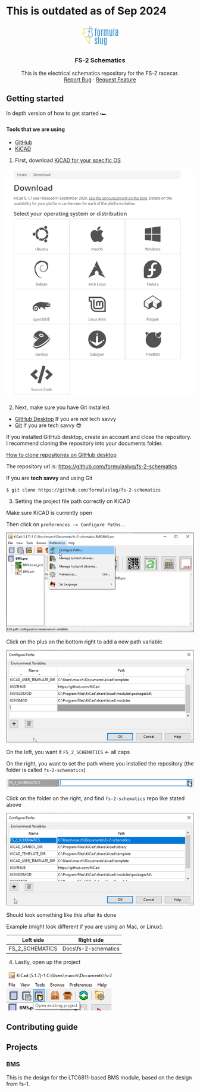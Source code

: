 # This is outdated as of Sep 2024





<p align="center">
  <a href="https://github.com/formulaslug/fs-2-schematics">
    <img src="docs\FS-01-high-resolution.png" alt="Logo" width="100" height="60">
  </a>
  <h3 align="center">FS-2 Schematics</h3>

  <p align="center">
    This is the electrical schematics repository for the FS-2 racecar.
    <br />
    <a href="https://github.com/formulaslug/fs-2-schematics/issues">Report Bug</a>
    ·
    <a href="https://github.com/formulaslug/fs-2-schematics/issues">Request Feature</a>
  </p>
</p>


## Getting started
In depth version of how to get started 🏎️
#### Tools that we are using
* [GitHub](https://github.com)
* [KiCAD](https://kicad-pcb.org/)

1) First, download [KiCAD for your specific OS](https://kicad-pcb.org/download/)

![Image of Yaktocat](./docs/kicad_download.png)

2) Next, make sure you have Git installed.

* [GitHub Desktop](https://desktop.github.com/)
If you are *not* tech savvy
* [Git](https://git-scm.com/downloads)
If you are tech savvy 😎

If you installed GitHub desktop, create an account and close the repository.
I recommend cloning the repository into your documents folder.

[How to clone repositories on GitHub desktop](https://docs.github.com/en/free-pro-team@latest/desktop/contributing-and-collaborating-using-github-desktop/cloning-and-forking-repositories-from-github-desktop)

The repository url is: https://github.com/formulaslug/fs-2-schematics

If you are <b>tech savvy</b> and using Git

`$ git clone https://github.com/formulaslug/fs-2-schematics`

3) Setting the project file path correctly on KiCAD

Make sure KiCAD is currently open

Then click on `preferences -> Configure Paths..`

![Path](./docs/kicad_path.png)

Click on the plus on the bottom right to add a new path variable

![Path](./docs/kicad_variables1.png)

On the left, you want it `FS_2_SCHEMATICS` <- all caps

On the right, you want to set the path where you installed the repository (the folder is called `fs-2-schematics`)

![Path](./docs/kicad_variables3.png)

Click on the folder on the right, and find `fs-2-schematics` repo like stated above

![Path](./docs/kicad_variables2.png)

Should look something like this after its done

Example (might look different if you are using an Mac, or Linux):

Left side | Right side
------------ | -------------
FS_2_SCHEMATICS | Docs\fs-2-schematics


4) Lastly, open up the project

![Path](./docs/kicad_project.png)

## Contributing guide



## Projects

### BMS

This is the design for the LTC6811-based BMS module, based on the design from fs-1.
